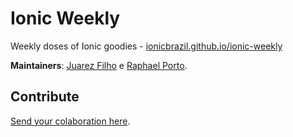 # Ionic Weekly
Weekly doses of Ionic goodies - [ionicbrazil.github.io/ionic-weekly](http://ionicbrazil.github.io/ionic-weekly/)

**Maintainers**: [Juarez Filho](https://github.com/juarezpaf) e [Raphael Porto](https://github.com/raphaelpor).

## Contribute
[Send your colaboration here](https://github.com/IonicBrazil/ionic-weekly/issues).
